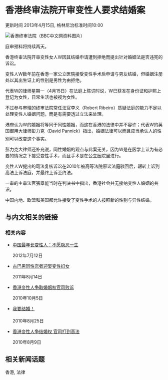 # 香港终审法院开审变性人要求结婚案

更新时间 2013年4月15日, 格林尼治标准时间10:00

![香港终审法院（BBC中文网资料图片）](/staticarchive/4656879abcab9cfe870f50e56290f249e0b7a8a0.jpg)

庭审预料将持续两天。

香港终审法院开审变性女人W因其结婚申请遭到拒绝而提出针对婚姻法是否违宪的诉讼。

变性人W数年前在香港一家公立医院接受变性手术后申请与男友结婚，但婚姻注册处以其出生证上的性别是男性为由拒绝。

代表W的律师星期一（4月15日）在法庭上陈词时说，W已获准在身份证和护照上登记为女性，日常生活也被视为女性。

不过参与审理的终审法院常任法官李义（Robert Ribeiro）质疑法庭的能力不足以处理变性人婚姻问题，而是有需要透过立法来处理。

港府认为W的婚姻将等同于同性婚姻，而这在香港的法律中并不容许；代表W的英国御用大律师彭力克（David Pannick）指出，婚姻法律可以而且应当承认人的性别可以改变这个事实。

彭力克大律师还补充说，同性婚姻的观点与此案无关，因为W是在医学上认为有必要的情况之下接受变性手术，而且手术是在公立医院里进行。

变性人W提出的司法复核诉讼在2010年被高等法院原讼法庭驳回后，辗转上诉到高法上诉法庭，并最终上诉至终法。

一审的主审法官張舉能当时在判决书中指出，香港社会并无接纳变性人婚姻的共识。

中国内地、欧盟和美国都允许接受了变性手术的人按照新的性别与异性结婚。

## 与内文相关的链接

### 相关内容

-   [中国最年长变性人：不愿隐忍一生](/zhongwen/simp/chinese_news/2012/07/120712_china_transexual.shtml)

    2012年7月12日
-   [古巴男同性恋者迎娶变性妇女](/zhongwen/simp/world/2011/08/110814_cuba_gay_transgender_wedding.shtml)

    2011年8月14日
-   [香港变性人争取婚姻权官司败诉](/zhongwen/simp/china/2010/10/101005_hk_transgender_marriage.shtml)

    2010年10月5日
-   [我要结婚！](/zhongwen/simp/indepth/2010/08/100817_hkreview_transgender_by_zousonghua.shtml)

    2010年8月25日
-   [香港变性人争结婚权 官司打到高法](/zhongwen/simp/china/2010/08/100809_marriage_battle_hk.shtml)

    2010年8月9日

## 相关新闻话题

香港, 法律
